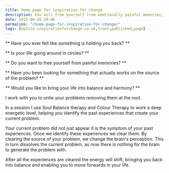 ```yaml
---
title: home page for inspiration for change
description: You will free yourself from emotionally painful memories, switch off reoccurring unwanted thoughts and release yourselve from fear.
date: 2015-06-26 20:06
permalink: "/home-page-for-inspiration-for-change/"
tags: [mySite-inspirationforchange.co.uk,front,published,page]
---
```

** Have you ever felt like something is holding you back? **

** Is your life going around in circles? **

** Do you want to free yourself from painful memories? **

** Have you been looking for something that actually works on the source of the problem? **

** Would you like to bring your life into balance and harmony? **

I work with you to untie your problems removing them at the root.

In a session I use Soul Balance therapy and Colour Therapy to work a deep energetic level, helping you identify the past experiences that create your current problem.

Your current problem did not just appear it is the symptom of your past experiences. Once we identify these experiences we clear them. By clearing the source of your problem, we change the brain's perception. This in turn dissolves the current problem, as now there is nothing for the brain to generate the problem with.

After all the experiences are cleared the energy will shift, bringing you back into balance and enabling you to move forwards in your life.
